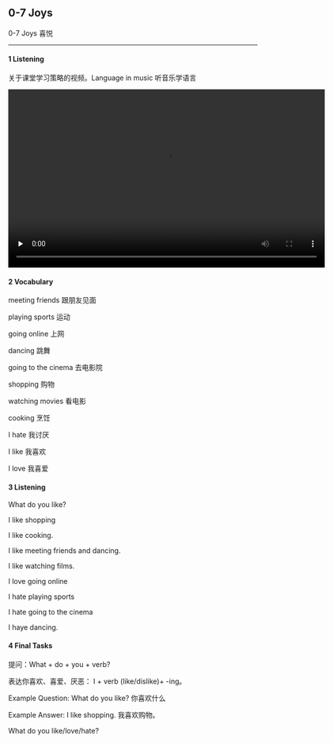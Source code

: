 ## 0-7 Joys

0-7 Joys 喜悦

---

#### 1 Listening

关于课堂学习策略的视频。Language in music 听音乐学语言

<video class="ets-vp " width="640" height="360" playsinline="playsinline" preload="none" src="https://cns2.ef-cdn.com/Juno/51/64/16/v/516416/U7.mp4" style="text-size-adjust: auto !important; user-select: auto;" controls poster=""></video>



#### 2 Vocabulary

meeting friends 跟朋友见面

playing sports 运动

going online  上网

dancing   跳舞

going to the cinema 去电影院

shopping 购物

watching movies 看电影

cooking 烹饪

I hate 我讨厌

I like 我喜欢

I love 我喜爱

#### 3 Listening

What do you like?

I like shopping

I like cooking.

I like meeting friends and dancing.

I like watching films.

I love going online

I hate playing sports

I hate going to the cinema

I haye dancing.

#### 4 Final Tasks

提问：What + do + you + verb?

表达你喜欢、喜爱、厌恶： I + verb (like/dislike)+ -ing。

Example Question: What do you like? 你喜欢什么

Example Answer: I like shopping.	我喜欢购物。

What do you like/love/hate?

